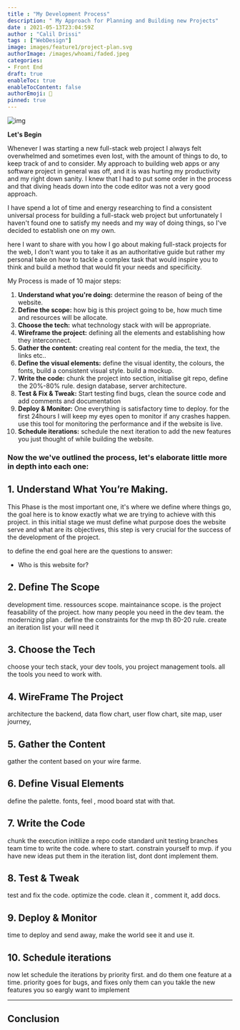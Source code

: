 ```yaml
---
title : "My Development Process"
description: " My Approach for Planning and Building new Projects"
date : 2021-05-13T23:04:59Z
author : "Calil Drissi"
tags : ["WebDesign"]
image: images/feature1/project-plan.svg
authorImage: /images/whoami/faded.jpeg
categories:
- Front End
draft: true
enableToc: true
enableTocContent: false
authorEmoji: 🎅
pinned: true
---
```


![img](https://res.cloudinary.com/calilz/image/upload/v1621855134/dev-process_bs5kpx.jpg)


<strong>Let's Begin </strong> 

Whenever I was starting a new full-stack web project I always felt overwhelmed and sometimes even lost, with the amount of things to do, to keep track of and to consider. My approach to building web apps or any software project in general was off, and it is was hurting my productivity and my right down sanity. I knew that I had to put some order in the process and that diving heads down into the code editor was not a very good approach. 

I have spend a lot of time and energy researching to find a consistent universal process for building a full-stack web project but unfortunately I haven't found one to satisfy my needs and my way of doing things, so I've decided to establish one on my own.

here I want to share with you how I go about making full-stack projects for the web, I don't want you to take it as an authoritative guide but rather my personal take on how to tackle a complex task that would inspire you to think and build a method that would fit your needs and specificity. 

My Process is made of 10 major steps:

1. <strong>Understand what you're doing:</strong> determine the reason of being of the website.
2. <strong>Define the scope:</strong> how big is this project going to be, how much time and resources will be allocate.
3. <strong>Choose the tech:</strong> what technology stack with will be appropriate. 
4. <strong>Wireframe the project:</strong> defining all the elements and establishing how they interconnect.
5. <strong>Gather the content:</strong> creating real content for the media, the text, the links etc..
6. <strong>Define the visual elements:</strong> define the visual identity, the colours, the fonts, build a consistent visual style. build a mockup.
7. <strong>Write the code:</strong> chunk the project into section, initialise git repo, define the 20%-80% rule. design database, server architecture.  
8. <strong>Test & Fix & Tweak:</strong> Start testing find bugs, clean the source code and add comments and documentation
9. <strong>Deploy & Monitor:</strong> One everything is satisfactory time to deploy. for the first 24hours I will keep my eyes open to monitor if any crashes happen. use this tool for monitoring the performance and if the website is live.
10. <strong>Schedule iterations:</strong> schedule the next iteration to add the new features you just thought of while building the website.


### Now the we've outlined the process, let's elaborate little more in depth into each one:

## 1. Understand What You’re Making.
This Phase is the most important one, it's where we define where things go, the goal here is to know exactly what we are trying to achieve with this project. in this initial stage we must define what purpose does the website serve and  what are its objectives, this step is very crucial for the success of the development of the project. 

to define the end goal here are the questions to answer:
- Who is this website for?


## 2. Define The Scope 
development time.  ressources scope. maintainance scope. is the project feasability of the project. how many people you need in the dev team. the modernizing plan . define the constraints for the mvp th 80-20 rule. 
create an iteration list your will need it

## 3. Choose the Tech
choose your tech stack, your dev tools, you project management tools. all the tools you need to work with. 

## 4. WireFrame The Project
architecture the backend, data flow chart, user flow chart, site map, user journey,

## 5. Gather the Content
gather the content based on your wire farme. 

## 6. Define Visual Elements
define the palette. fonts, feel , mood board stat with that. 

## 7. Write the Code
chunk the execution
initilize a repo 
code standard unit testing 
branches team 
time to write the code.  where to start. 
 constrain yourself to mvp. if you have new ideas put them in the iteration list, dont dont implement them. 

## 8. Test & Tweak 
test and fix the code. optimize the code. clean it , comment it, add docs. 

## 9. Deploy & Monitor
time to deploy and send away, make the world see it and use it. 

## 10. Schedule iterations
now let schedule the iterations by priority first. and do them one feature at a time. priority goes for bugs, and fixes only them can you takle the new features you so eargly want to implement


---
## Conclusion

